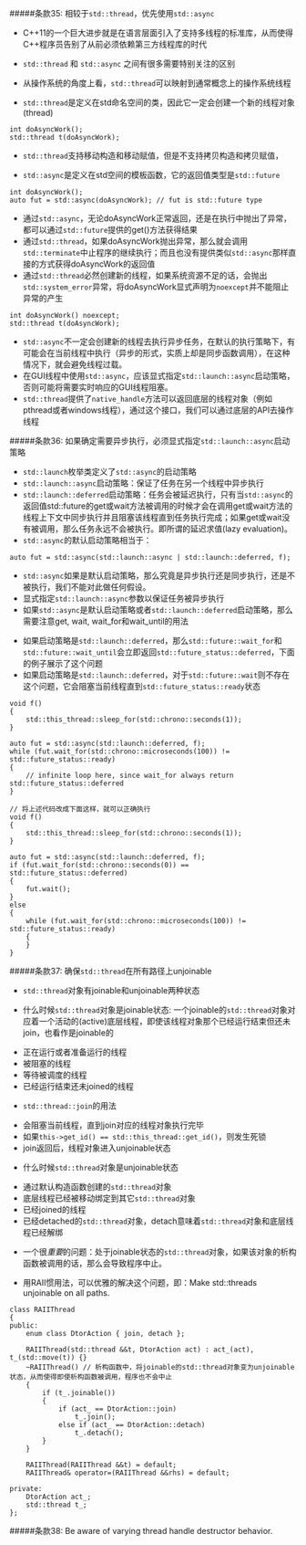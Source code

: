 #####条款35: 相较于`std::thread`，优先使用`std::async`
- C++11的一个巨大进步就是在语言层面引入了支持多线程的标准库，从而使得C++程序员告别了从前必须依赖第三方线程库的时代
- `std::thread` 和 `std::async` 之间有很多需要特别关注的区别

- 从操作系统的角度上看，`std::thread`可以映射到通常概念上的操作系统线程
- `std::thread`是定义在std命名空间的类，因此它一定会创建一个新的线程对象(thread)
```
int doAsyncWork();
std::thread t(doAsyncWork);
```
- `std::thread`支持移动构造和移动赋值，但是不支持拷贝构造和拷贝赋值，

- `std::async`是定义在std空间的模板函数，它的返回值类型是`std::future`
```
int doAsyncWork();
auto fut = std::async(doAsyncWork); // fut is std::future type
```
- 通过`std::async`，无论doAsyncWork正常返回，还是在执行中抛出了异常，都可以通过`std::future`提供的get()方法获得结果
- 通过`std::thread`，如果doAsyncWork抛出异常，那么就会调用`std::terminate`中止程序的继续执行；而且也没有提供类似`std::async`那样直接的方式获得doAsyncWork的返回值
- 通过`std::thread`必然创建新的线程，如果系统资源不足的话，会抛出`std::system_error`异常，将doAsyncWork显式声明为`noexcept`并不能阻止异常的产生
```
int doAsyncWork() noexcept;
std::thread t(doAsyncWork);
```
- `std::async`不一定会创建新的线程去执行异步任务，在默认的执行策略下，有可能会在当前线程中执行（异步的形式，实质上却是同步函数调用），在这种情况下，就会避免线程过载。
- 在GUI线程中使用`std::async`，应该显式指定`std::launch::async`启动策略，否则可能将需要实时响应的GUI线程阻塞。
- `std::thread`提供了`native_handle`方法可以返回底层的线程对象（例如pthread或者windows线程），通过这个接口，我们可以通过底层的API去操作线程

#####条款36: 如果确定需要异步执行，必须显式指定`std::launch::async`启动策略
- `std::launch`枚举类定义了`std::async`的启动策略
- `std::launch::async`启动策略：保证了任务在另一个线程中异步执行
- `std::launch::deferred`启动策略：任务会被延迟执行，只有当`std::async`的返回值std::future的get或wait方法被调用的时候才会在调用get或wait方法的线程上下文中同步执行并且阻塞该线程直到任务执行完成；如果get或wait没有被调用，那么任务永远不会被执行。即所谓的延迟求值(lazy evaluation)。
- `std::async`的默认启动策略相当于：
```
auto fut = std::async(std::launch::async | std::launch::deferred, f);
```
- `std::async`如果是默认启动策略，那么究竟是异步执行还是同步执行，还是不被执行，我们不能对此做任何假设。
- 显式指定`std::launch::async`参数以保证任务被异步执行
- 如果`std::async`是默认启动策略或者`std::launch::deferred`启动策略，那么需要注意get, wait, wait_for和wait_until的用法
 + 如果启动策略是`std::launch::deferred`，那么`std::future::wait_for`和`std::future::wait_until`会立即返回`std::future_status::deferred`，下面的例子展示了这个问题
 + 如果启动策略是`std::launch::deferred`，对于`std::future::wait`则不存在这个问题，它会阻塞当前线程直到`std::future_status::ready`状态
```
void f()
{
    std::this_thread::sleep_for(std::chrono::seconds(1));
}

auto fut = std::async(std::launch::deferred, f);
while (fut.wait_for(std::chrono::microseconds(100)) != std::future_status::ready)
{
    // infinite loop here, since wait_for always return std::future_status::deferred
}
```
```
// 将上述代码改成下面这样，就可以正确执行
void f()
{
    std::this_thread::sleep_for(std::chrono::seconds(1));
}

auto fut = std::async(std::launch::deferred, f);
if (fut.wait_for(std::chrono::seconds(0)) == std::future_status::deferred)
{
    fut.wait();
}
else
{
    while (fut.wait_for(std::chrono::microseconds(100)) != std::future_status::ready)
    {
    }
}
```

#####条款37: 确保`std::thread`在所有路径上unjoinable
- `std::thread`对象有joinable和unjoinable两种状态

- 什么时候`std::thread`对象是joinable状态: 一个joinable的`std::thread`对象对应着一个活动的(active)底层线程，即使该线程对象那个已经运行结束但还未join，也看作是joinable的
 + 正在运行或者准备运行的线程
 + 被阻塞的线程
 + 等待被调度的线程
 + 已经运行结束还未joined的线程

- `std::thread::join`的用法
 + 会阻塞当前线程，直到join对应的线程对象执行完毕
 + 如果`this->get_id() == std::this_thread::get_id()`，则发生死锁
 + join返回后，线程对象进入unjoinable状态
 
- 什么时候`std::thread`对象是unjoinable状态
 + 通过默认构造函数创建的`std::thread`对象
 + 底层线程已经被移动绑定到其它`std::thread`对象
 + 已经joined的线程
 + 已经detached的`std::thread`对象，detach意味着`std::thread`对象和底层线程已经解绑

- 一个很*重要*的问题：处于joinable状态的`std::thread`对象，如果该对象的析构函数被调用的话，那么会导致程序中止。
 + 用RAII惯用法，可以优雅的解决这个问题，即：Make std::threads unjoinable on all paths.
```
class RAIIThread
{
public:
    enum class DtorAction { join, detach };
    
    RAIIThread(std::thread &&t, DtorAction act) : act_(act), t_(std::move(t)) {}
    ~RAIIThread() // 析构函数中，将joinable的std::thread对象变为unjoinable状态，从而使得即使析构函数被调用，程序也不会中止
    {
        if (t_.joinable())
        {
            if (act_ == DtorAction::join)
                t_.join();
            else if (act_ == DtorAction::detach)
                t_.detach();
        }
    }
    
    RAIIThread(RAIIThread &&t) = default;
    RAIIThread& operator=(RAIIThread &&rhs) = default;
    
private:
    DtorAction act_;
    std::thread t_;
};
```

#####条款38: Be aware of varying thread handle destructor behavior.
